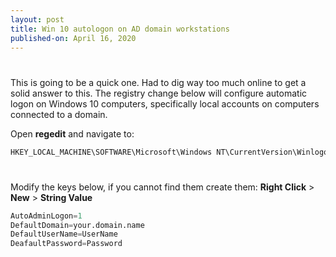 ```yaml
---
layout: post
title: Win 10 autologon on AD domain workstations
published-on: April 16, 2020
---
```


#
This is going to be a quick one. Had to dig way too much online to get a solid answer to this. 
The registry change below will configure automatic logon on Windows 10 computers, specifically local accounts on computers connected to a domain.  
  
Open **regedit** and navigate to:  

```python
HKEY_LOCAL_MACHINE\SOFTWARE\Microsoft\Windows NT\CurrentVersion\Winlogon  
```

#
Modify the keys below, if you cannot find them create them: **Right Click** > **New** > **String Value**  

```python
AutoAdminLogon=1  
DefaultDomain=your.domain.name  
DefaultUserName=UserName  
DeafaultPassword=Password
```


